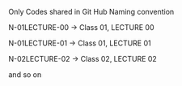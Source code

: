 Only Codes shared in Git Hub
Naming convention

N-01LECTURE-00 -> Class 01, LECTURE 00

N-01LECTURE-01 -> Class 01, LECTURE 01

N-02LECTURE-02 -> Class 02, LECTURE 02

and so on
